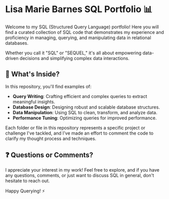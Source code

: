 # Lisa Marie Barnes SQL Portfolio :bar_chart:

Welcome to my SQL (Structured Query Language) portfolio! Here you will find a curated collection of SQL code that demonstrates my experience and proficiency in managing, querying, and manipulating data in relational databases.

Whether you call it "SQL" or "SEQUEL," it's all about empowering data-driven decisions and simplifying complex data interactions.

## :file_folder: What's Inside?

In this repository, you'll find examples of:

- **Query Writing**: Crafting efficient and complex queries to extract meaningful insights.
- **Database Design**: Designing robust and scalable database structures.
- **Data Manipulation**: Using SQL to clean, transform, and analyze data.
- **Performance Tuning**: Optimizing queries for improved performance.

Each folder or file in this repository represents a specific project or challenge I've tackled, and I've made an effort to comment the code to clarify my thought process and techniques.

## :question: Questions or Comments?

I appreciate your interest in my work! Feel free to explore, and if you have any questions, comments, or just want to discuss SQL in general, don't hesitate to reach out. 

Happy Querying! :zap:

